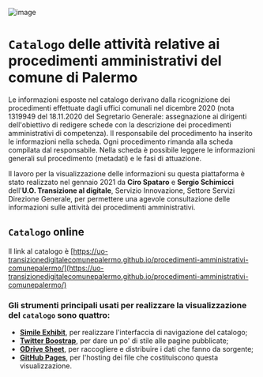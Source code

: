 ![image](https://raw.githubusercontent.com/UO-TransizioneDigitaleComunePalermo/procedimenti-amministrativi-comunepalermo/gh-pages/img/comune-palermo-innovazione.png)

# `Catalogo` delle attività relative ai procedimenti amministrativi del comune di Palermo

Le informazioni esposte nel catalogo derivano dalla ricognizione dei procedimenti effettuate dagli uffici comunali nel dicembre 2020 (nota 1319949 del 18.11.2020 del Segretario Generale: assegnazione ai dirigenti dell'obiettivo di redigere schede con la descrizione dei procedimenti amministrativi di competenza). Il responsabile del procedimento ha inserito le informazioni nella scheda. Ogni procedimento rimanda alla scheda compilata dal responsabile. Nella scheda è possibile leggere le informazioni generali sul procedimento (metadati) e le fasi di attuazione.

Il lavoro per la visualizzazione delle informazioni su questa piattaforma è stato realizzato nel gennaio 2021 da **Ciro Spataro** e **Sergio Schimicci** dell'**U.O. Transizione al digitale**, Servizio Innovazione, Settore Servizi Direzione Generale, per permettere una agevole consultazione delle informazioni sulle attività dei procedimenti amministrativi.

## `Catalogo` online 
Il link al catalogo è [https://uo-transizionedigitalecomunepalermo.github.io/procedimenti-amministrativi-comunepalermo/](https://uo-transizionedigitalecomunepalermo.github.io/procedimenti-amministrativi-comunepalermo/)

### Gli strumenti principali usati per realizzare la visualizzazione del `catalogo` sono quattro:
- [**Simile Exhibit**](http://www.simile-widgets.org/exhibit3/), per realizzare l'interfaccia di navigazione del catalogo;
- [**Twitter Boostrap**](http://getbootstrap.com/), per dare un po' di stile alle pagine pubblicate;
- [**GDrive Sheet**](https://www.google.com/sheets/about/), per raccogliere e distribuire i dati che fanno da sorgente;
- [**GitHub Pages**](https://pages.github.com/), per l'hosting dei file che costituiscono questa visualizzazione.
